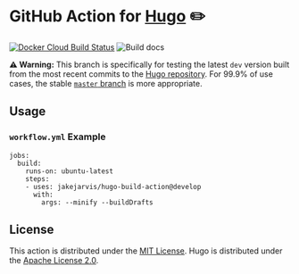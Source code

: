 # GitHub Action for [Hugo](https://github.com/gohugoio/hugo) ✏️ 

[![Docker Cloud Build Status](https://img.shields.io/docker/cloud/build/jakejarvis/hugo-develop?label=Docker%20Hub&logo=docker)](https://hub.docker.com/r/jakejarvis/hugo-develop) ![Build docs](https://github.com/jakejarvis/hugo-build-action/workflows/Build%20docs/badge.svg)

**⚠️ Warning:** This branch is specifically for testing the latest `dev` version built from the most recent commits to the [Hugo repository](https://github.com/gohugoio/hugo). For 99.9% of use cases, the stable [`master` branch](https://github.com/jakejarvis/hugo-build-action/tree/master) is more appropriate.


## Usage

### `workflow.yml` Example

```
jobs:
  build:
    runs-on: ubuntu-latest
    steps:
    - uses: jakejarvis/hugo-build-action@develop
      with:
        args: --minify --buildDrafts
```


## License

This action is distributed under the [MIT License](LICENSE.md). Hugo is distributed under the [Apache License 2.0](https://github.com/gohugoio/hugo/blob/master/LICENSE).
